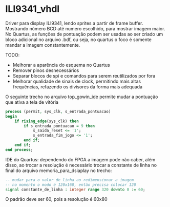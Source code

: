 # ILI9341_vhdl
Driver para display ILI9341, lendo sprites a partir de frame buffer. Mostrando número BCD até numero escolhido, para mostrar imagem maior. No Quartus, as funções de pontuação podem ser usadas ao ser criado um bloco adicional no arquivo .bdf, ou seja, no quartus o foco é somente mandar a imagem constantemente.

TODO:
- Melhorar a aparência do esquema no Quartus
- Remover pinos desnecessários
- Separar blocos de spi e comandos para serem reutilizados por fora
- Melhorar qualidade de sinais de clock, permitindo mais altas frequências, refazendo os divisores da forma mais adequada

O seguinte trecho no arquivo top_gowin_ide permite mudar a pontuação que ativa a tela de vitória

```vhdl
process (permit, sys_clk, s_entrada_pontuacao)
begin
    if rising_edge(sys_clk) then
        if s_entrada_pontuacao = 9 then
            s_saida_reset <= '1';
            s_entrada_fim_jogo <= '1';
        end if;
    end if;
end process;
```

IDE do Quartus: dependendo do FPGA a imagem pode não caber, além disso, ao trocar a resolução é necessário trocar a constante de linha no final do arquivo memoria_para_dsiaplay no trecho: 

```vhdl
-- mudar para o valor de linha ao redimensionar a imagem
-- no momento o modo é 120x160, então precisa colocar 120
signal constante_de_linha : integer range 320 downto 0 := 60;
```
O padrão deve ser 60, pois a resolução é 60x80
